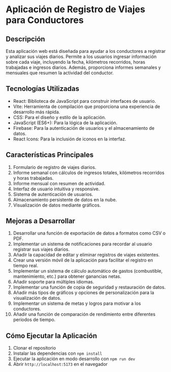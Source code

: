 # Aplicación de Registro de Viajes para Conductores

## Descripción

Esta aplicación web está diseñada para ayudar a los conductores a registrar y analizar sus viajes diarios. Permite a los usuarios ingresar información sobre cada viaje, incluyendo la fecha, kilómetros recorridos, horas trabajadas e ingresos diarios. Además, proporciona informes semanales y mensuales que resumen la actividad del conductor.

## Tecnologías Utilizadas

- React: Biblioteca de JavaScript para construir interfaces de usuario.
- Vite: Herramienta de compilación que proporciona una experiencia de desarrollo más rápida.
- CSS: Para el diseño y estilo de la aplicación.
- JavaScript (ES6+): Para la lógica de la aplicación.
- Firebase: Para la autenticación de usuarios y el almacenamiento de datos.
- React Icons: Para la inclusión de iconos en la interfaz.

## Características Principales

1. Formulario de registro de viajes diarios.
2. Informe semanal con cálculos de ingresos totales, kilómetros recorridos y horas trabajadas.
3. Informe mensual con resumen de actividad.
4. Interfaz de usuario intuitiva y responsive.
5. Sistema de autenticación de usuarios.
6. Almacenamiento persistente de datos en la nube.
7. Visualización de datos mediante gráficos.

## Mejoras a Desarrollar

1. Desarrollar una función de exportación de datos a formatos como CSV o PDF.
2. Implementar un sistema de notificaciones para recordar al usuario registrar sus viajes diarios.
3. Añadir la capacidad de editar y eliminar registros de viajes existentes.
4. Crear una versión móvil de la aplicación para facilitar el registro en tiempo real.
5. Implementar un sistema de cálculo automático de gastos (combustible, mantenimiento, etc.) para obtener ganancias netas.
6. Añadir soporte para múltiples idiomas.
7. Implementar una función de copia de seguridad y restauración de datos.
8. Añadir más tipos de gráficos y opciones de personalización para la visualización de datos.
9. Implementar un sistema de metas y logros para motivar a los conductores.
10. Añadir una función de comparación de rendimiento entre diferentes períodos de tiempo.

## Cómo Ejecutar la Aplicación

1. Clonar el repositorio
2. Instalar las dependencias con `npm install`
3. Ejecutar la aplicación en modo desarrollo con `npm run dev`
4. Abrir `http://localhost:5173` en el navegador